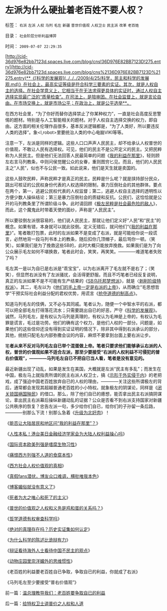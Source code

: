 # 左派为什么硬扯着老百姓不要人权？

标签： `右派` `左派` `人权` `马列` `毛左` `新疆` `普世价值观` `人权卫士` `民主派` `改革` `老百姓` 

目录： `社会阶层分析利益博羿`

时间： `2009-07-07 22:29:35`

[http://cid-36d976e82bb7123d.spaces.live.com/blog/cns!36D976E82BB7123D!275.entry](http://cid-36d976e82bb7123d.spaces.live.com/blog/cns%2136D976E82BB7123D%21275.entry)**《[科学的发展观](../../../2009/4/25/科学，民主和科学的发展观.md)》在社会上，最高实证等级是符合科学三要素的实证。其次，就是人权自主的选择。在社会学意义上，它相当于在无法求得更具体的实证时，通过人权自主选择实现最广泛的“质量检查”。在司法上，是陪审团。在社会监督上，就是言论自由。在市场交换上，就是市场公平；在政治上，就是公平选举**。

在西方社会里，“为了你好而替你选择禁止了你某种权力”，一直是社会高度反思警惕的题材。特别是与人工智能相关的题材。对于人权自主选择交换的权力，即自由。这方面的相关伦理作品很多，基本反派逻辑都是，“为了人类好，所以要违反人类的选择”。象<I,robot>里要统治人类的中心电脑VIKI等等。

注意一下，左派是同样的逻辑。这些人口口声声人民民主，却不给承认人权普世的价值观，不敢让人民有选择权。可见，他们的民主不是公开定义的民主。又把民粹称为人民民主。但是他们无法回答人民最简单的问题《[我的利益在那里](http://blog.sina.com.cn/s/blog_5563a64d0100dfvx.html)》，轻则顾左右言马列教条，中则问侯觉醒公众的女眷，重则图穷匕见。而且，他们的人民民主之“人民”，似也不与公民一致。如此说来，他们是天生就是卖国的。

这些人鼓吹民粹，声称民粹才是真正的民主。民粹是什么呢？就是挟持部分民众，跳出可核证的公民权身份代表的人权选择的限制，暴力压倒社会的其他群体。要点在两个，第一，逃避公民权代表的人权监督；第二，逃避人权自主选择的透明性以方便少数人操纵结论；第三是暴力压倒社会的质疑和反抗。公民们，这恰恰就是公开的马列教条里了所谓阶级斗争。此时请回顾《[极左民粹是社会最危险的敌人](http://blog.sina.com.cn/s/blog_5563a64d0100aqn9.html)》，而此，这个魔鬼此时带着天使的面纱，声称是“人民民主”。

所以要驳倒左派很容易的，他们说人民民主，那就让他们定义好“人民”和“民主”的概念。如果有错，本身就可以就此驳倒。定义无错后，就问他们“《[我的利益在那里](http://blog.sina.com.cn/s/blog_5563a64d0100dfvx.html)》”。笔者敢打包票，此时的左派如果不是变成了右派，就是可能给你说一段谎言，必然地背一段马列书本上的教条，随后扣你几顶帽子，最后骂你一顿。（笑笑）。如果我们是为了挽救这些SB的，此时大概只能放弃挽救。如果我们是为了向公众展示毛左如何不堪换救，笔者此时会，笑笑，再笑笑。————难道笔者失败了吗？

毛左其一是以为自已是右派是“乖宝宝”，以为右派离开了毛左就不是右了；（笑笑），但显然右派没有了左派骚扰，会活得更舒服。而且不巧笔者已经反复说明，真正的左派如果不是不可能有生产结果的《[SB乌托邦梦想派](../../../2009/6/26/自由是社会财富生产的源泉，左派注定是乌托邦.md)》，就是〈[剥削阶级特权派](../../../2009/6/7/贴木儿邪教的极端可能只是退而无忧的小小的特权.md)〉。其二，毛左以为《[他们的毛上帝一定是右派的上帝](../../../2009/6/25/MyGod!我的上帝！绝对的真理存在吗？.md)》，从而确立“毛思想哲学”干预实际社会利益分配的君权优势，用谎言《[抢夺道德的制高点](../../../2009/6/10/抢夺道德制高点是危险的政治游戏.md)》。

知道马列毛左的伎俩，又不必与其同戚。笔者认为，随便一个中智水平的右派，都可以把全部毛左打得落花流水；只需要跳出自已的好恶，严守《[科学的发展观](http://blog.sina.com.cn/s/blog_5563a64d0100d0v2.html)》。诚然，马列毛左，是有权认为马列是真理的，有权认为毛神是上帝的，有权认为毛罪是谎言，毛过是功劳。他们的确有这个权力，是他们人权的一部分。问题是，如果他们的这些信仰还没有得到实证证明的情况下，除非其中得到右派承认的部分，其他，统统只配毛左内部弥撒会议的内容，麻烦不要拿到台面上要右派让步。

笔**者从来不反对马列毛左自已举个混蛋做上帝。笔者只要求他们能够承认右派的人权，普世的价值观如果不适合左派，那至少要接受“右派的人权利益不可侵犯的普右价值观”，————马列毛左自已不把自已当人看，笔者是没有意见的。**

最近新疆出现了动乱，如果是发生在美国，大概就是左派“民主有多乱”；而发生在中国，极左马上就指责所谓的民主右派人权卫士，搞《[示形于外实侵于内](../../../2009/1/30/愚蠢的战争可能也是聪明政治的工具.md)》的老把戏，成了强迫中国老百姓放弃自已的人权的理由，————关注这些所谓极左的背后，通常都会发现其超越普通老百姓的小小特权。就象极左的阴谋论，同样是《[闭关锁国祸国殃民](../../../2008/11/24/中国150年来失败根本原因.md)》的借口。那么，除了他们自已的癔想，能否拿出民主右派搞阴谋论，拿出民主右派幕后操纵新疆动乱的证据？公众是否看不到右派支持国家对新疆公共秩序的恢复？忠告左派一句，多少给你们自已，给你们的子孙留一条后路，————别那么下流！别那么急着《[升级为北奸肉](../../../2009/6/29/光头党打手小心荣升天国北王讳昌辉尊位.md)》！

《[能否让大陆居民和地区问“我的利益在那里”？](../../../2009/6/1/台港内地经济往来要让大陆居民问“我的利益在那里”.md)》

《[人性本私！港台美日金融经济学家会为大陆人权利益操心吗](../../../2009/6/1/港台海外资本代言人会为大陆人利益操心吗.md)》

《[国际资本欧美列强是嗜腐生物习性](../../../2009/5/30/国际资本欧美列强是嗜腐生物习性.md)》

《[痛恨西方列强不人道的食腐本性](../../../2009/5/31/西方列强帝国主义国家不够“哥们人道”的食腐本性.md)》

《[西方社会人权价值观的真相](../../../2009/6/14/认清西方社会所谓的人权价值观的真相.md)》

《[真假fans潜伏，博友众口难调，横批唯我本色](../../../2009/6/29/真假潜伏,众fans难调，唯我本色.md)》

《[博客媚俗就没有意义了](../../../2009/6/30/博客媚俗丧失独立观点就没有价值了.md)》

《[死者为大之唯心和死了的主义](../../../2009/7/1/死者为大之唯心和死了的主义.md)》

《[普世的价值观之人权和义务是鸡和蛋的关系吗？](../../../2009/7/2/人权义务是鸡和蛋的关系吗？.md)》

《[哲学道德有权审查科学吗](../../../2009/7/3/哲学有道德审查科学的特权吗？.md)》

《[绝对的真理存在吗？历史实证集如何认定](../../../2009/7/4/绝对的真理存在吗？历史实证集如何认定.md)》

《[为什么科学的陈述比诡辩有力](../../../2009/7/5/为什么科学陈述比哲学断言诡辩有说服力.md)》

《[辩证看待海外人士看待中国不民主的观点](../../../2009/7/7/客观看待海外人士看待中国不民主的观点.md)》

《[动物庄园里崇洋媚外的思维惯性](../../../2009/7/7/摆脱动物庄园里崇洋媚外的奴性思维.md)》

《老百姓的利益要老百姓自已争取，争取自已的利益，你就成了右派》

《马列毛左至少要接受“普右价值观”》



前一篇：[温总理教导我们：老百姓要争取自已的利益](../../../2009/7/7/温总理教导我们：老百姓要争取自已的利益.md)

后一篇：[给特权卫士讲普价之人权和人道](../../../2009/7/8/给特权卫士讲普价之人权和人道.md)